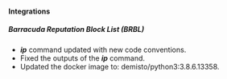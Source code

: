 
#### Integrations
##### Barracuda Reputation Block List (BRBL)
- ***ip*** command updated with new code conventions.
- Fixed the outputs of the ***ip*** command.
- Updated the docker image to: demisto/python3:3.8.6.13358.

